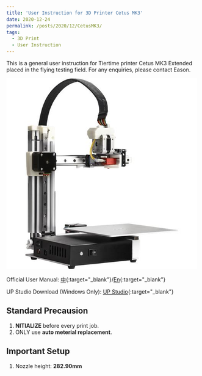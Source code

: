 ```yaml
---
title: 'User Instruction for 3D Printer Cetus MK3'
date: 2020-12-24
permalink: /posts/2020/12/CetusMK3/
tags:
  - 3D Print
  - User Instruction
---
```


This is a general user instruction for Tiertime printer Cetus MK3 Extended placed in the flying testing field. For any enquiries, please contact Eason.

![CetusMK3](/images/CetusMK3.jpg)

Official User Manual: [中](/files/CetusMK3_zh.pdf){:target="_blank"}/[En](/files/CetusMK3_en.pdf){:target="_blank"}

UP Studio Download (Windows Only): [UP Studio](https://www.tiertime.com/up-studio/){:target="_blank"}

Standard Precausion
------
1. **NITIALIZE** before every print job.
2. ONLY use **auto meterial replacement**.

Important Setup
------ 
1. Nozzle height: **282.90mm**
